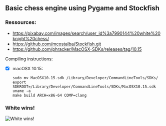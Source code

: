 ## Basic chess engine using Pygame and Stockfish

### Ressources:
- https://pixabay.com/images/search/user_id%3a7990144%20white%20knight%20chess/
- https://github.com/mcostalba/Stockfish.git
- https://github.com/phracker/MacOSX-SDKs/releases/tag/10.15

Compiling instructions:
- [x] macOSX 10.15:
    ```
    sudo mv MacOSX10.15.sdk /Library/Developer/CommandLineTools/SDKs/
    export SDKROOT=/Library/Developer/CommandLineTools/SDKs/MacOSX10.15.sdk
    uname -a
    make build ARCH=x86-64 COMP=clang
  ```
### White wins!
![White wins!](white_wins.png)